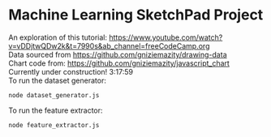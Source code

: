 # Machine Learning SketchPad Project

An exploration of this tutorial: https://www.youtube.com/watch?v=vDDjtwQDw2k&t=7990s&ab_channel=freeCodeCamp.org
</br>
Data sourced from https://github.com/gniziemazity/drawing-data
</br>
Chart code from: https://github.com/gniziemazity/javascript_chart
</br>
Currently under construction!
3:17:59
</br>
To run the dataset generator:

```
node dataset_generator.js
```

To run the feature extractor:

```
node feature_extractor.js
```
